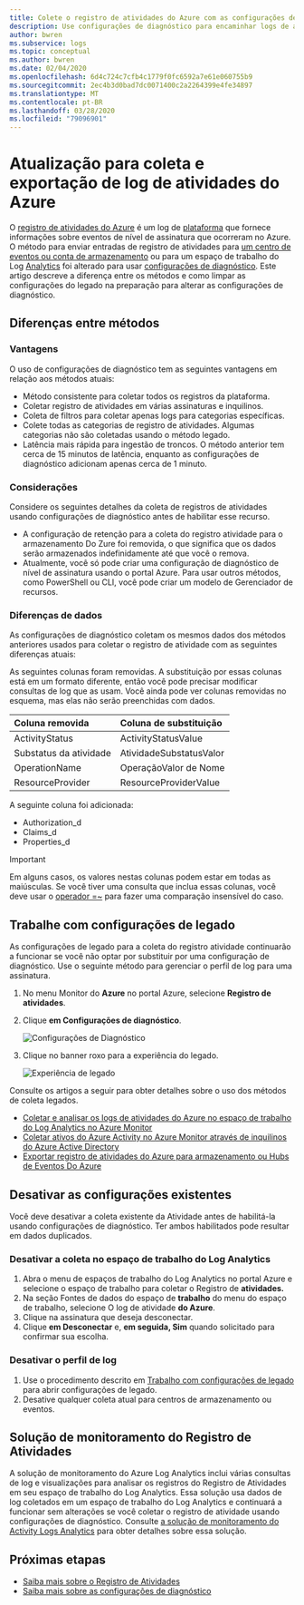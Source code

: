 ```yaml
---
title: Colete o registro de atividades do Azure com as configurações de diagnóstico - Monitor do Azure | Microsoft Docs
description: Use configurações de diagnóstico para encaminhar logs de atividade do Azure para logs do Monitor do Azure, armazenamento azure ou hubs de eventos do Azure.
author: bwren
ms.subservice: logs
ms.topic: conceptual
ms.author: bwren
ms.date: 02/04/2020
ms.openlocfilehash: 6d4c724c7cfb4c1779f0fc6592a7e61e060755b9
ms.sourcegitcommit: 2ec4b3d0bad7dc0071400c2a2264399e4fe34897
ms.translationtype: MT
ms.contentlocale: pt-BR
ms.lasthandoff: 03/28/2020
ms.locfileid: "79096901"
---
```

# <a name="update-to-azure-activity-log-collection-and-export"></a>Atualização para coleta e exportação de log de atividades do Azure
O [registro de atividades do Azure](platform-logs-overview.md) é um log de [plataforma](platform-logs-overview.md) que fornece informações sobre eventos de nível de assinatura que ocorreram no Azure. O método para enviar entradas de registro de atividades para [um centro de eventos ou conta de armazenamento](activity-log-export.md) ou para um espaço de trabalho do Log [Analytics](activity-log-collect.md) foi alterado para usar [configurações de diagnóstico](diagnostic-settings.md). Este artigo descreve a diferença entre os métodos e como limpar as configurações do legado na preparação para alterar as configurações de diagnóstico.


## <a name="differences-between-methods"></a>Diferenças entre métodos

### <a name="advantages"></a>Vantagens
O uso de configurações de diagnóstico tem as seguintes vantagens em relação aos métodos atuais:

- Método consistente para coletar todos os registros da plataforma.
- Coletar registro de atividades em várias assinaturas e inquilinos.
- Coleta de filtros para coletar apenas logs para categorias específicas.
- Colete todas as categorias de registro de atividades. Algumas categorias não são coletadas usando o método legado.
- Latência mais rápida para ingestão de troncos. O método anterior tem cerca de 15 minutos de latência, enquanto as configurações de diagnóstico adicionam apenas cerca de 1 minuto.

### <a name="considerations"></a>Considerações
Considere os seguintes detalhes da coleta de registros de atividades usando configurações de diagnóstico antes de habilitar esse recurso.

- A configuração de retenção para a coleta do registro atividade para o armazenamento Do Zure foi removida, o que significa que os dados serão armazenados indefinidamente até que você o remova.
- Atualmente, você só pode criar uma configuração de diagnóstico de nível de assinatura usando o portal Azure. Para usar outros métodos, como PowerShell ou CLI, você pode criar um modelo de Gerenciador de recursos.


### <a name="differences-in-data"></a>Diferenças de dados
As configurações de diagnóstico coletam os mesmos dados dos métodos anteriores usados para coletar o registro de atividade com as seguintes diferenças atuais:

As seguintes colunas foram removidas. A substituição por essas colunas está em um formato diferente, então você pode precisar modificar consultas de log que as usam. Você ainda pode ver colunas removidas no esquema, mas elas não serão preenchidas com dados.

| Coluna removida | Coluna de substituição |
|:---|:---|
| ActivityStatus    | ActivityStatusValue    |
| Substatus da atividade | AtividadeSubstatusValor |
| OperationName     | OperaçãoValor de Nome     |
| ResourceProvider  | ResourceProviderValue  |

A seguinte coluna foi adicionada:

- Authorization_d
- Claims_d
- Properties_d

> [!IMPORTANT]
> Em alguns casos, os valores nestas colunas podem estar em todas as maiúsculas. Se você tiver uma consulta que inclua essas colunas, você deve usar o [operador =~](https://docs.microsoft.com/azure/kusto/query/datatypes-string-operators) para fazer uma comparação insensível do caso.

## <a name="work-with-legacy-settings"></a>Trabalhe com configurações de legado
As configurações de legado para a coleta do registro atividade continuarão a funcionar se você não optar por substituir por uma configuração de diagnóstico. Use o seguinte método para gerenciar o perfil de log para uma assinatura.

1. No menu Monitor do **Azure** no portal Azure, selecione **Registro de atividades**.
3. Clique **em Configurações de diagnóstico**.

   ![Configurações de Diagnóstico](media/diagnostic-settings-subscription/diagnostic-settings.png)

4. Clique no banner roxo para a experiência do legado.

    ![Experiência de legado](media/diagnostic-settings-subscription/legacy-experience.png)


Consulte os artigos a seguir para obter detalhes sobre o uso dos métodos de coleta legados.

- [Coletar e analisar os logs de atividades do Azure no espaço de trabalho do Log Analytics no Azure Monitor](activity-log-collect.md)
- [Coletar ativos do Azure Activity no Azure Monitor através de inquilinos do Azure Active Directory](activity-log-collect-tenants.md)
- [Exportar registro de atividades do Azure para armazenamento ou Hubs de Eventos Do Azure](activity-log-export.md)

## <a name="disable-existing-settings"></a>Desativar as configurações existentes
Você deve desativar a coleta existente da Atividade antes de habilitá-la usando configurações de diagnóstico. Ter ambos habilitados pode resultar em dados duplicados.

### <a name="disable-collection-into-log-analytics-workspace"></a>Desativar a coleta no espaço de trabalho do Log Analytics

1. Abra o menu de espaços de trabalho do Log Analytics no portal Azure e selecione o espaço de trabalho para coletar o Registro de **atividades.**
2. Na seção Fontes de dados do espaço de **trabalho** do menu do espaço de trabalho, selecione O log de atividade **do Azure**.
3. Clique na assinatura que deseja desconectar.
4. Clique **em Desconectar** e, **em seguida, Sim** quando solicitado para confirmar sua escolha.

### <a name="disable-log-profile"></a>Desativar o perfil de log

1. Use o procedimento descrito em [Trabalho com configurações de legado](#work-with-legacy-settings) para abrir configurações de legado.
2. Desative qualquer coleta atual para centros de armazenamento ou eventos.



## <a name="activity-log-monitoring-solution"></a>Solução de monitoramento do Registro de Atividades
A solução de monitoramento do Azure Log Analytics inclui várias consultas de log e visualizações para analisar os registros do Registro de Atividades em seu espaço de trabalho do Log Analytics. Essa solução usa dados de log coletados em um espaço de trabalho do Log Analytics e continuará a funcionar sem alterações se você coletar o registro de atividade usando configurações de diagnóstico. Consulte [a solução de monitoramento do Activity Logs Analytics](activity-log-collect.md#activity-logs-analytics-monitoring-solution) para obter detalhes sobre essa solução.

## <a name="next-steps"></a>Próximas etapas

* [Saiba mais sobre o Registro de Atividades](../../azure-resource-manager/management/view-activity-logs.md)
* [Saiba mais sobre as configurações de diagnóstico](diagnostic-settings.md)
